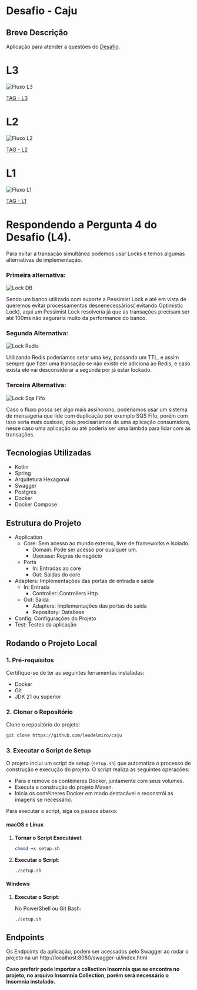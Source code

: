 # Desafio - Caju

## Breve Descrição

Aplicação para atender a questões do [Desafio](./Desafio.md).

# L3

![Fluxo L3](l3.png)

[TAG - L3](https://github.com/leodelmiro/caju/releases/tag/L3)

# L2

![Fluxo L2](l2.png)

[TAG - L2](https://github.com/leodelmiro/caju/releases/tag/L2)

# L1

![Fluxo L1](./l1.png)

[TAG - L1](https://github.com/leodelmiro/caju/releases/tag/L1)

# Respondendo a Pergunta 4 do Desafio (L4).

Para evitar a transação simultânea podemos usar Locks e temos algumas alternativas de implementação.

### Primeira alternativa:

![Lock DB](./lockdb.png)

Sendo um banco utilizado com suporte a Pessimist Lock e até em vista de queremos evitar processamentos desnenecessários(
evitando Optimistic Lock), aqui um Pessimist Lock resolveria já que as transações precisam ser até 100ms não seguraria
muito da performance do banco.

### Segunda Alternativa:

![Lock Redis](./lockredis.png)

Utilizando Redis poderiamos setar uma key, passando um TTL, e assim sempre que fizer uma transação se não existir ele
adiciona ao Redis, e caso exista ele vai desconsiderar a segunda por já estar lockado.

### Terceira Alternativa:

![Lock Sqs Fifo](./locksqs.png)

Caso o fluxo possa ser algo mais assíncrono, poderiamos usar um sistema de mensageria que lide com duplicação por
exemplo SQS Fifo, porém com isso seria mais custoso, pois precisariamos de uma aplicação consumidora, nesse caso uma
aplicação ou até poderia ser uma lambda para lidar com as transações.

## Tecnologias Utilizadas

- Kotlin
- Spring
- Arquitetura Hexagonal
- Swagger
- Postgres
- Docker
- Docker Compose

## Estrutura do Projeto

- Application
    - Core: Sem acesso ao mundo externo, livre de frameworks e isolado.
        - Domain: Pode ser acesso por qualquer um.
        - Usecase: Regras de negócio
    - Ports
        - In: Entradas ao core
        - Out: Saidas do core
- Adapters: Implementações das portas de entrada e saida
    - In: Entrada
        - Controller: Controllers Http
    - Out: Saida
        - Adapters: Implementações das portas de saida
        - Repository: Database
- Config: Configurações do Projeto
- Test: Testes da aplicação

## Rodando o Projeto Local

### 1. Pré-requisitos

Certifique-se de ter as seguintes ferramentas instaladas:

- Docker
- Git
- JDK 21 ou superior

### 2. Clonar o Repositório

Clone o repositório do projeto:

```sh
git clone https://github.com/leodelmiro/caju
```

### 3. Executar o Script de Setup

O projeto inclui um script de setup (`setup.sh`) que automatiza o processo de construção e execução do projeto. O script
realiza as seguintes operações:

- Para e remove os contêineres Docker, juntamente com seus volumes.
- Executa a construção do projeto Maven.
- Inicia os contêineres Docker em modo destacável e reconstrói as imagens se necessário.

Para executar o script, siga os passos abaixo:

#### macOS e Linux

1. **Tornar o Script Executável**:

    ```sh
    chmod +x setup.sh
    ```

1. **Executar o Script**:

    ```sh
    ./setup.sh
    ```

#### Windows

1. **Executar o Script**:

   No PowerShell ou Git Bash:

    ```sh
    ./setup.sh
    ```

## Endpoints

Os Endpoints da aplicação, podem ser acessados pelo Swagger ao rodar o projeto na
url http://localhost:8080/swagger-ui/index.html

**Caso preferir pode importar a collection Insomnia que se encontra no projeto, no arquivo Insomnia Collection, porém será
necessário o Insomnia instalado.**
